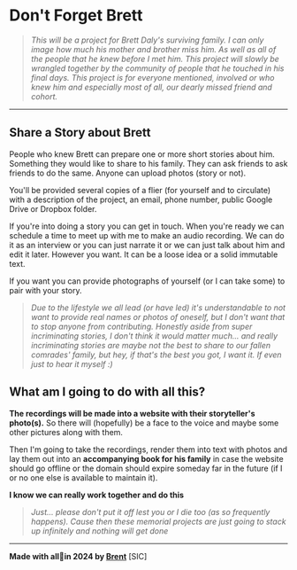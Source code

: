 # Don't Forget Brett

> *This will be a project for Brett Daly's surviving family. I can only image how much his mother and brother miss him. As well as all of the people that he knew before I met him. This project will slowly be wrangled together by the community of people that he touched in his final days. This project is for everyone mentioned, involved or who knew him and especially most of all, our dearly missed friend and cohort.*

---

## Share a Story about Brett

People who knew Brett can prepare one or more short stories about him. Something they would like to share to his family. They can ask friends to ask friends to do the same. Anyone can upload photos (story or not). 

You'll be provided several copies of a flier (for yourself and to circulate) with a description of the project, an email, phone number, public Google Drive or Dropbox folder. 

If you're into doing a story you can get in touch. When you're ready we can schedule a time to meet up with me to make an audio recording. We can do it as an interview or you can just narrate it or we can just talk about him and edit it later. However you want. It can be a loose idea or a solid immutable text.

If you want you can provide photographs of yourself (or I can take some) to pair with your story. 

> *Due to the lifestyle we all lead (or have led) it's understandable to not want to provide real names or photos of oneself, but I don't want that to stop anyone from contributing. Honestly aside from super incriminating stories, I don't think it would matter much... and really incriminating stories are maybe not the best to share to our fallen comrades' family, but hey, if that's the best you got, I want it. If even just to hear it myself :)*

## What am I going to do with all this?

**The recordings will be made into a website with their storyteller's photo(s).** So there will (hopefully) be a face to the voice and maybe some other pictures along with them.

Then I'm going to take the recordings, render them into text with photos and lay them out into an **accompanying book for his family** in case the website should go offline or the domain should expire someday far in the future (if I or no one else is available to maintain it).

**I know we can really work together and do this** 

>  *Just... please don't put it off lest you or I die too (as so frequently happens). Cause then these memorial projects are just going to stack up infinitely and nothing will get done*


---

**Made with all🤍in 2024 by [Brent](https://brenton.holiday)** [SIC]
